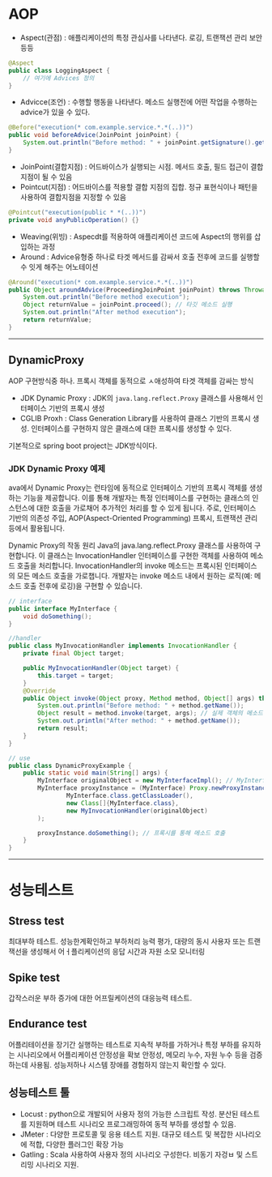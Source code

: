 # AOP
- Aspect(관점) : 애플리케이션의 특정 관심사를 나타낸다. 로깅, 트랜잭션 관리 보안등등
```java
@Aspect
public class LoggingAspect {
    // 여기에 Advices 정의
}
```
- Advicce(조언) : 수행할 행동을 나타낸다. 메소드 실행전에 어떤 작업을 수행하는 advice가 있을 수 있다.
```java
@Before("execution(* com.example.service.*.*(..))")
public void beforeAdvice(JoinPoint joinPoint) {
    System.out.println("Before method: " + joinPoint.getSignature().getName());
}
```
- JoinPoint(결합지점) : 어드바이스가 실행되는 시점. 메서드 호출, 필드 접근이 결합지점이 될 수 있음
- Pointcut(지점) : 어드바이스를 적용할 결합 지점의 집합. 정규 표현식이나 패턴을 사용하여 결합지점을 지정할 수 있음
```java
@Pointcut("execution(public * *(..))")
private void anyPublicOperation() {}
```
- Weaving(위빙) : Aspecdt를 적용하여 애플리케이션 코드에 Aspect의 행위를 삽입하는 과정
- Around : Advice유형중 하나로 타겟 메서드를 감싸서 호출 전후에 코드를 실행할 수 잇게 해주는 어노테이션
```java
@Around("execution(* com.example.service.*.*(..))")
public Object aroundAdvice(ProceedingJoinPoint joinPoint) throws Throwable {
    System.out.println("Before method execution");
    Object returnValue = joinPoint.proceed(); // 타깃 메소드 실행
    System.out.println("After method execution");
    return returnValue;
}
```
---- 
## DynamicProxy
AOP 구현방식중 하나. 프록시 객체를 동적으로 ㅅ애성하여 타겟 객체를 감싸는 방식
- JDK Dynamic Proxy : JDK의 `java.lang.reflect.Proxy` 클래스를 사용해서 인터페이스 기반의 프록시 생성
- CGLIB Proxh : Class Generation Library를 사용하여 클래스 기반의 프록시 생성. 인터페이스를 구현하지 않은 클래스에 대한 프록시를 생성할 수 있다.

기본적으로 spring boot project는 JDK방식이다. 

### JDK Dynamic Proxy 예제

ava에서 Dynamic Proxy는 런타임에 동적으로 인터페이스 기반의 프록시 객체를 생성하는 기능을 제공합니다. 이를 통해 개발자는 특정 인터페이스를 구현하는 클래스의 인스턴스에 대한 호출을 가로채어 추가적인 처리를 할 수 있게 됩니다. 주로, 인터페이스 기반의 의존성 주입, AOP(Aspect-Oriented Programming) 프록시, 트랜잭션 관리 등에서 활용됩니다.

Dynamic Proxy의 작동 원리
Java의 java.lang.reflect.Proxy 클래스를 사용하여 구현합니다. 이 클래스는 InvocationHandler 인터페이스를 구현한 객체를 사용하여 메소드 호출을 처리합니다. InvocationHandler의 invoke 메소드는 프록시된 인터페이스의 모든 메소드 호출을 가로챕니다. 개발자는 invoke 메소드 내에서 원하는 로직(예: 메소드 호출 전후에 로깅)을 구현할 수 있습니다.
```java
// interface
public interface MyInterface {
    void doSomething();
}

//handler
public class MyInvocationHandler implements InvocationHandler {
    private final Object target;

    public MyInvocationHandler(Object target) {
        this.target = target;
    }
    @Override
    public Object invoke(Object proxy, Method method, Object[] args) throws Throwable {
        System.out.println("Before method: " + method.getName());
        Object result = method.invoke(target, args); // 실제 객체의 메소드를 호출
        System.out.println("After method: " + method.getName());
        return result;
    }
}

// use
public class DynamicProxyExample {
    public static void main(String[] args) {
        MyInterface originalObject = new MyInterfaceImpl(); // MyInterface를 구현하는 실제 객체
        MyInterface proxyInstance = (MyInterface) Proxy.newProxyInstance(
                MyInterface.class.getClassLoader(),
                new Class[]{MyInterface.class},
                new MyInvocationHandler(originalObject)
        );

        proxyInstance.doSomething(); // 프록시를 통해 메소드 호출
    }
}
```
------
# 성능테스트
## Stress test
최대부하 테스트. 성능한계확인하고 부하처리 능력 평가, 대량의 동시 사용자 또는 트랜잭선을 생성해서 어ㅓ플리케이션의 응답 시간과 자원 소모 모니터링
## Spike test
갑작스러운 부하 증가에 대한 어프릴케이션의 대응능력 테스트.
## Endurance test 
어플리테이션을 장기간 실행하는 테스트로 지속적 부하를 가하거나 특정 부하를 유지하는 시나리오에서 어플리케이션 안정성을 확보
안정성, 메모리 누수, 자원 누수 등을 검증하는데 사용됨. 성능저하나 시스템 장애를 경험하지 않는지 확인할 수 있다. 

## 성능테스트 툴
- Locust : python으로 개발되어 사용자 정의 가능한 스크립트 작성. 분산된 테스트를 지원하며 테스트 시나리오 프로그래밍하여 동적 부하를 생성할 수 있음. 
- JMeter : 다양한 프로토콜 및 응용 테스트 지원. 대규모 테스트 및 복잡한 시나리오에 적합, 다양한 플러그인 확장 가능
- Gatling : Scala 사용하여 사용자 정의 시나리오 구성한다. 비동기 자겅ㅂ 및 스트리밍 시나리오 지원. 